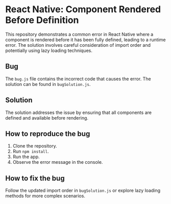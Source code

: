 # React Native: Component Rendered Before Definition

This repository demonstrates a common error in React Native where a component is rendered before it has been fully defined, leading to a runtime error.  The solution involves careful consideration of import order and potentially using lazy loading techniques.

## Bug
The `bug.js` file contains the incorrect code that causes the error. The solution can be found in `bugSolution.js`.

## Solution
The solution addresses the issue by ensuring that all components are defined and available before rendering.

## How to reproduce the bug
1. Clone the repository.
2. Run `npm install`.
3. Run the app.
4. Observe the error message in the console.

## How to fix the bug
Follow the updated import order in `bugSolution.js` or explore lazy loading methods for more complex scenarios.